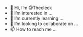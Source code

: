 - 👋 Hi, I’m @Thecleck
- 👀 I’m interested in ...
- 🌱 I’m currently learning ...
- 💞️ I’m looking to collaborate on ...
- 📫 How to reach me ...

<!---
Thecleck/Thecleck is a ✨ special ✨ repository because its `README.md` (this file) appears on your GitHub profile.
You can click the Preview link to take a look at your changes.
--->
